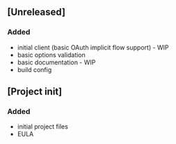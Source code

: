 ## [Unreleased]
### Added
- initial client (basic OAuth implicit flow support) - WIP
- basic options validation
- basic documentation - WIP
- build config

## [Project init]
### Added
- initial project files
- EULA 